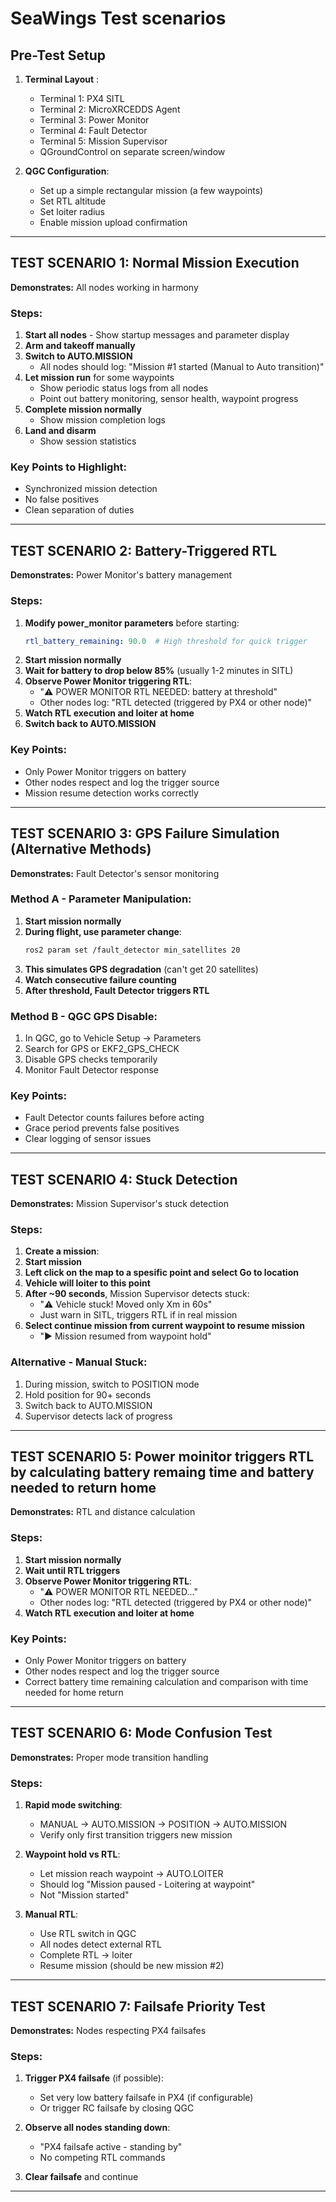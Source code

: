 # SeaWings Test scenarios

## Pre-Test Setup
1. **Terminal Layout** :
   - Terminal 1: PX4 SITL
   - Terminal 2: MicroXRCEDDS Agent
   - Terminal 3: Power Monitor 
   - Terminal 4: Fault Detector 
   - Terminal 5: Mission Supervisor 
   - QGroundControl on separate screen/window

2. **QGC Configuration**:
   - Set up a simple rectangular mission (a few waypoints)
   - Set RTL altitude 
   - Set loiter radius 
   - Enable mission upload confirmation

---

## TEST SCENARIO 1: Normal Mission Execution
**Demonstrates:** All nodes working in harmony

### Steps:
1. **Start all nodes** - Show startup messages and parameter display
2. **Arm and takeoff manually** 
3. **Switch to AUTO.MISSION**
   - All nodes should log: "Mission #1 started (Manual to Auto transition)"
4. **Let mission run** for some waypoints
   - Show periodic status logs from all nodes
   - Point out battery monitoring, sensor health, waypoint progress
5. **Complete mission normally**
   - Show mission completion logs
6. **Land and disarm**
   - Show session statistics

### Key Points to Highlight:
- Synchronized mission detection
- No false positives
- Clean separation of duties

---

## TEST SCENARIO 2: Battery-Triggered RTL
**Demonstrates:** Power Monitor's battery management

### Steps:
1. **Modify power_monitor parameters** before starting:
   ```yaml
   rtl_battery_remaining: 90.0  # High threshold for quick trigger
   ```
2. **Start mission normally**
3. **Wait for battery to drop below 85%** (usually 1-2 minutes in SITL)
4. **Observe Power Monitor triggering RTL**:
   - "⚠️ POWER MONITOR RTL NEEDED: battery at threshold"
   - Other nodes log: "RTL detected (triggered by PX4 or other node)"
5. **Watch RTL execution and loiter at home**
6. **Switch back to AUTO.MISSION**

### Key Points:
- Only Power Monitor triggers on battery
- Other nodes respect and log the trigger source
- Mission resume detection works correctly

---

## TEST SCENARIO 3: GPS Failure Simulation (Alternative Methods) 
**Demonstrates:** Fault Detector's sensor monitoring

### Method A - Parameter Manipulation:
1. **Start mission normally**
2. **During flight, use parameter change**:
   ```bash
   ros2 param set /fault_detector min_satellites 20
   ```
3. **This simulates GPS degradation** (can't get 20 satellites)
4. **Watch consecutive failure counting**
5. **After threshold, Fault Detector triggers RTL**

### Method B - QGC GPS Disable:
1. In QGC, go to Vehicle Setup → Parameters
2. Search for GPS or EKF2_GPS_CHECK
3. Disable GPS checks temporarily
4. Monitor Fault Detector response

### Key Points:
- Fault Detector counts failures before acting
- Grace period prevents false positives
- Clear logging of sensor issues

---

## TEST SCENARIO 4: Stuck Detection 
**Demonstrates:** Mission Supervisor's stuck detection

### Steps:
1. **Create a mission**:
2. **Start mission**
3. **Left click on the map to a spesific point and select Go to location**
4. **Vehicle will loiter to this point**
5. **After ~90 seconds**, Mission Supervisor detects stuck:
   - "⚠️ Vehicle stuck! Moved only Xm in 60s"
   - Just warn in SITL, triggers RTL if in real mission
6. **Select continue mission from current waypoint to resume mission**
   - "▶️ Mission resumed from waypoint hold"


### Alternative - Manual Stuck:
1. During mission, switch to POSITION mode
2. Hold position for 90+ seconds
3. Switch back to AUTO.MISSION
4. Supervisor detects lack of progress

---

## TEST SCENARIO 5: Power moinitor triggers RTL by calculating battery remaing time and battery needed to return home 

**Demonstrates:** RTL and distance calculation

### Steps:
1. **Start mission normally**
2. **Wait until RTL triggers**
3. **Observe Power Monitor triggering RTL**:
   - "⚠️ POWER MONITOR RTL NEEDED..."
   - Other nodes log: "RTL detected (triggered by PX4 or other node)"
4. **Watch RTL execution and loiter at home**

### Key Points:
- Only Power Monitor triggers on battery
- Other nodes respect and log the trigger source
- Correct battery time remaining calculation and comparison with time needed for home return  

---

## TEST SCENARIO 6: Mode Confusion Test 
**Demonstrates:** Proper mode transition handling

### Steps:
1. **Rapid mode switching**:
   - MANUAL → AUTO.MISSION → POSITION → AUTO.MISSION
   - Verify only first transition triggers new mission
   
2. **Waypoint hold vs RTL**:
   - Let mission reach waypoint → AUTO.LOITER
   - Should log "Mission paused - Loitering at waypoint"
   - Not "Mission started"
   
3. **Manual RTL**:
   - Use RTL switch in QGC
   - All nodes detect external RTL
   - Complete RTL → loiter
   - Resume mission (should be new mission #2)

---

## TEST SCENARIO 7: Failsafe Priority Test 
**Demonstrates:** Nodes respecting PX4 failsafes

### Steps:
1. **Trigger PX4 failsafe** (if possible):
   - Set very low battery failsafe in PX4 (if configurable)
   - Or trigger RC failsafe by closing QGC
   
2. **Observe all nodes standing down**:
   - "PX4 failsafe active - standing by"
   - No competing RTL commands
   
3. **Clear failsafe** and continue

---


